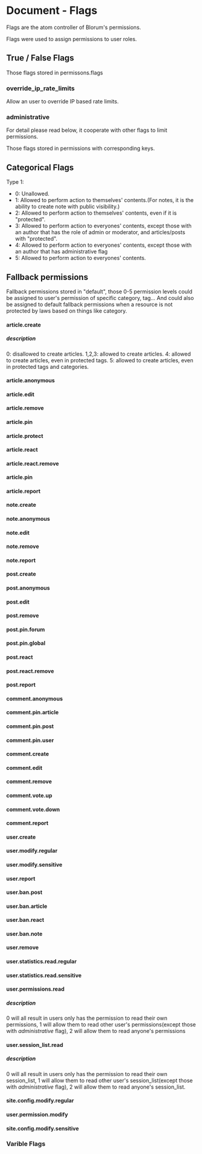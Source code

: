 # Document - Flags

Flags are the atom controller of Blorum's permissions.

Flags were used to assign permissions to user roles.

## True / False Flags

Those flags stored in permissons.flags

### override_ip_rate_limits
Allow an user to override IP based rate limits.

### administrative
For detail please read below, it cooperate with other flags to limit permissions.

Those flags stored in permissions with corresponding keys.

## Categorical Flags

Type 1:
- 0: Unallowed.
- 1: Allowed to perform action to themselves' contents.(For notes, it is the ability to create note with public visibility.)
- 2: Allowed to perform action to themselves' contents, even if it is "protected".
- 3: Allowed to perform action to everyones' contents, except those with an author that has the role of admin or moderator, and articles/posts with "protected".
- 4: Allowed to perform action to everyones' contents, except those with an author that has administrative flag
- 5: Allowed to perform action to everyones' contents.

## Fallback permissions
Fallback permissions stored in "default", those 0-5 permission levels could be assigned to user's permission of specific category, tag... And could also be assigned to default fallback permissions when a resource is not protected by laws based on things like category.


#### article.create
##### description
0: disallowed to create articles.
1,2,3: allowed to create articles.
4: allowed to create articles, even in protected tags.
5: allowed to create articles, even in protected tags and categories.

#### article.anonymous

#### article.edit

#### article.remove

#### article.pin

#### article.protect

#### article.react

#### article.react.remove

#### article.pin

#### article.report


#### note.create

#### note.anonymous

#### note.edit

#### note.remove

#### note.report


#### post.create

#### post.anonymous

#### post.edit

#### post.remove

#### post.pin.forum

#### post.pin.global

#### post.react

#### post.react.remove

#### post.report


#### comment.anonymous

#### comment.pin.article

#### comment.pin.post

#### comment.pin.user

#### comment.create

#### comment.edit

#### comment.remove

#### comment.vote.up

#### comment.vote.down

#### comment.report


#### user.create

#### user.modify.regular

#### user.modify.sensitive

#### user.report

#### user.ban.post

#### user.ban.article

#### user.ban.react

#### user.ban.note

#### user.remove

#### user.statistics.read.regular

#### user.statistics.read.sensitive

#### user.permissions.read
##### description
0 will all result in users only has the permission to read their own permissions, 1 will allow them to read other user's permissions(except those with *administrative* flag), 2 will allow them to read anyone's permissions

#### user.session_list.read
##### description
0 will all result in users only has the permission to read their own session_list, 1 will allow them to read other user's session_list(except those with *administrative* flag), 2 will allow them to read anyone's session_list.

#### site.config.modify.regular

#### user.permission.modify

#### site.config.modify.sensitive




### Varible Flags

